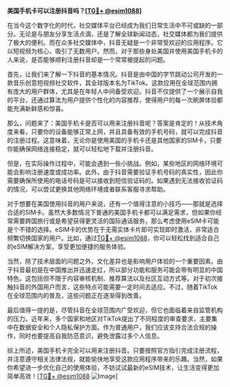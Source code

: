 **美国手机卡可以注册抖音吗？[[TG💪+ @esim1088](https://t.me/s/esim1088)]**

在当今这个数字化的时代，社交媒体平台已经成为我们日常生活中不可或缺的一部分。无论是与朋友分享生活点滴，还是了解全球新闻动态，社交媒体都为我们提供了极大的便利。而在众多社交媒体中，抖音无疑是一个非常受欢迎的应用程序。它以短视频为核心，吸引了无数用户。然而，对于那些身处美国并使用美国手机卡的人来说，是否能够顺利注册抖音却是一个常常被提起的问题。

首先，让我们来了解一下抖音的基本情况。抖音是由中国的字节跳动公司开发的一款音乐创意短视频社交软件，其全球版本名为TikTok。这款应用在全球范围内拥有庞大的用户群体，尤其是在年轻人中间备受欢迎。抖音不仅提供了一个展示自我的平台，还通过算法为用户提供个性化的内容推荐，使得用户的每一次刷屏体验都能充满新鲜感和惊喜。

那么，问题来了：美国手机卡是否可以用来注册抖音呢？答案是肯定的！从技术角度来看，只要你的设备能够正常上网，并且具备有效的手机号码，就可以完成抖音的注册过程。这意味着，无论你是使用美国的手机卡还是其他国家的SIM卡，只要你能确保网络连接稳定，就可以轻松地下载并注册抖音。

但是，在实际操作过程中，可能会遇到一些小挑战。例如，某些地区的网络环境可能会影响注册速度或成功率。此外，由于抖音需要验证手机号码的真实性，因此你需要确保所使用的电话号码是可以接收到短信验证码的。如果遇到无法接收验证码的情况，可以尝试更换其他网络环境或者联系客服寻求帮助。

对于想要在美国使用抖音的用户来说，还有一个值得注意的小技巧——那就是选择合适的SIM卡。虽然大多数情况下普通的美国手机卡都可以满足需求，但如果你经常需要跨国旅行或是希望获得更灵活的国际通话服务，那么考虑使用eSIM卡可能是个不错的选择。eSIM卡的优势在于无需实体卡片即可实现即时激活，非常适合频繁切换国家的用户。比如，通过[TG💪+ @esim1088](https://t.me/s/esim1088)，你可以轻松找到适合自己的eSIM解决方案，享受更加便捷的服务体验。

当然，除了技术层面的问题之外，文化差异也是影响用户体验的一个重要因素。由于抖音最初是在中国推出并迅速走红，所以部分功能和服务可能会带有明显的中国特色。这包括但不限于内容审核机制、推荐算法以及社区互动方式等。对于初次接触抖音的外国用户而言，这些特点可能需要一定时间去适应。不过，随着TikTok在全球范围内的普及，这些问题正在逐渐得到改善。

最后值得一提的是，尽管抖音在全球范围内广受欢迎，但它也面临着来自监管机构的压力。近年来，多个国家和地区对TikTok提出了不同程度的审查要求，主要集中在数据安全和个人隐私保护方面。作为普通用户，我们应该支持合法合规的操作，同时也要提高自我防范意识，避免泄露过多个人信息。

综上所述，美国手机卡完全可以用来注册抖音。只要按照官方指引完成注册流程，并注意遵守相关法律法规，就能愉快地享受这款应用程序带来的乐趣。当然，如果你希望进一步优化自己的使用体验，不妨试试最新的eSIM技术，让生活变得更加简单高效！[[TG💪+ @esim1088](https://t.me/s/esim1088) ![Image](https://i.postimg.cc/4NQfJmqS/Snipaste-2025-05-13-00-14-12.png)]